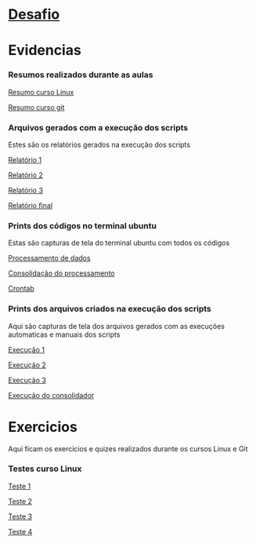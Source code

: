 # [Desafio](https://github.com/RafaKammler/Compass-UOL/blob/main/Sprint%201/Desafios/README.md)

# Evidencias

### Resumos realizados durante as aulas

[Resumo curso Linux](https://github.com/RafaKammler/Compass-UOL/blob/main/Sprint%201/Evidencias/Resumo%20das%20aulas%20Linux)

[Resumo curso git]()

### Arquivos gerados com a execução dos scripts
Estes são os relatórios gerados na execução dos scripts

[Relatório 1](https://github.com/RafaKammler/Compass-UOL/blob/main/Sprint%201/Evidencias/arquivos_gerados/relatorio-20240416.txt)

[Relatório 2](https://github.com/RafaKammler/Compass-UOL/blob/main/Sprint%201/Desafios/arquivos_gerados/relatorio-20240417.txt)

[Relatório 3](https://github.com/RafaKammler/Compass-UOL/blob/main/Sprint%201/Desafios/arquivos_gerados/relatorio-20240418.txt)

[Relatório final](https://github.com/RafaKammler/Compass-UOL/blob/main/Sprint%201/Desafios/arquivos_gerados/relatorio_fina.txt)

### Prints dos códigos no terminal ubuntu
Estas são capturas de tela do terminal ubuntu com todos os códigos

[Processamento de dados](https://github.com/RafaKammler/Compass-UOL/blob/main/Sprint%201/Desafios/prints%20de%20execu%C3%A7%C3%A3o/processamento%20de%20dados%20no%20term.png)

[Consolidação do processamento](https://github.com/RafaKammler/Compass-UOL/blob/main/Sprint%201/Desafios/prints%20de%20execu%C3%A7%C3%A3o/consolidador%20do%20processamento%20no%20terminal.png)

[Crontab](https://github.com/RafaKammler/Compass-UOL/blob/main/Sprint%201/Desafios/prints%20de%20execu%C3%A7%C3%A3o/Crontab%20no%20terminal.png)

### Prints dos arquivos criados na execução dos scripts
Aqui são capturas de tela dos arquivos gerados com as execuções automaticas e manuais dos scripts

[Execução 1](https://github.com/RafaKammler/Compass-UOL/blob/main/Sprint%201/Desafios/prints%20de%20execu%C3%A7%C3%A3o/Primeira%20execu%C3%A7%C3%A3o%20autom%C3%A1tica.png)

[Execução 2](https://github.com/RafaKammler/Compass-UOL/blob/main/Sprint%201/Desafios/prints%20de%20execu%C3%A7%C3%A3o/Segunda%20execu%C3%A7%C3%A3o%20autom%C3%A1tica.png)

[Execução 3](https://github.com/RafaKammler/Compass-UOL/blob/main/Sprint%201/Desafios/prints%20de%20execu%C3%A7%C3%A3o/Terceira%20execu%C3%A7%C3%A3o%20autom%C3%A1tica.png)

[Execução do consolidador](https://github.com/RafaKammler/Compass-UOL/blob/main/Sprint%201/Desafios/prints%20de%20execu%C3%A7%C3%A3o/execu%C3%A7%C3%A3o%20da%20consolida%C3%A7%C3%A3o.png)

# Exercicios
Aqui ficam os exercicios e quizes realizados durante os cursos Linux e Git

### Testes curso Linux

[Teste 1](https://github.com/RafaKammler/Compass-UOL/blob/main/Sprint%201/Exercicios/Teste%201.png)

[Teste 2](https://github.com/RafaKammler/Compass-UOL/blob/main/Sprint%201/Exercicios/Teste%202.png)

[Teste 3](https://github.com/RafaKammler/Compass-UOL/blob/main/Sprint%201/Exercicios/Teste%203.png)

[Teste 4](https://github.com/RafaKammler/Compass-UOL/blob/main/Sprint%201/Exercicios/Teste%204.png)

